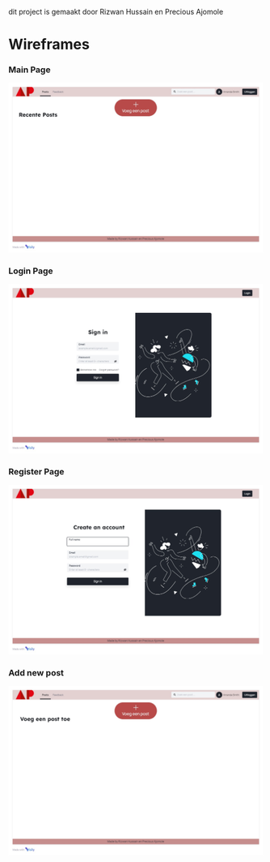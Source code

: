 dit project is gemaakt door Rizwan Hussain en Precious Ajomole
# Wireframes
### Main Page
![Main Page](/_wireframes/HomePage.jpg)
### Login Page
![Login Page](/_wireframes/LoginPage.jpg)
### Register Page
![Register Page](/_wireframes/RegisterPage.jpg)
### Add new post
![Add new post](/_wireframes/Add%20%20a%20new%20Post.jpg)